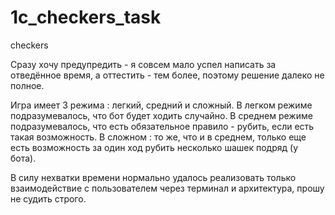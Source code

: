 # 1c_checkers_task
checkers

Сразу хочу предупредить - я совсем мало успел написать за отведённое время, а оттестить - тем более, поэтому решение далеко не полное.

Игра имеет 3 режима : легкий, средний и сложный.
В легком режиме подразумевалось, что бот будет ходить случайно.
В среднем режиме подразумевалось, что есть обязательное правило - рубить, если есть такая возможность.
В сложном : то же, что и в среднем, только еще есть возможность за один ход рубить несколько шашек подряд (у бота).

В силу нехватки времени нормально удалось реализовать только взаимодействие с пользователем через терминал и архитектура, прошу не судить строго.
